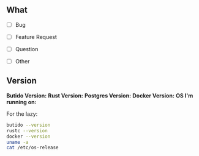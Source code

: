<!-- you found an issue? Awesome! Thanks for reporting! -->

## What

* [ ] Bug
* [ ] Feature Request
* [ ] Question
* [ ] Other


## Version

**Butido Version:**
**Rust Version:** <!-- feel free to remove if not relevant -->
**Postgres Version:** <!-- feel free to remove if not relevant -->
**Docker Version:** <!-- feel free to remove if not relevant -->
**OS I'm running on:**


For the lazy:

```bash
butido --version
rustc --version
docker --version
uname -a
cat /etc/os-release
```

